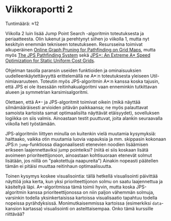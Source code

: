 # Viikkoraportti 2

Tuntimäärä: ≈12

Viikolla 2 luin lisää Jump Point Search -algoritmin toteutuksesta ja periaatteesta.
Olin lukenut ja perehtynyt siihen jo viikolla 1, mutta nyt keskityin enemmän tekniseen toteutukseen.
Resursseina toimivat alkuperäinen [Online Graph Pruning for Pathfinding on Grid Maps](https://users.cecs.anu.edu.au/~dharabor/data/papers/harabor-grastien-aaai11.pdf), mutta myös [The JPS Pathfinding System](https://ojs.aaai.org/index.php/SOCS/article/view/18254/18045) sekä [JPS+: An Extreme A* Speed Optimization for Static Uniform Cost Grids](http://www.gameaipro.com/GameAIPro2/GameAIPro2_Chapter14_JPS_Plus_An_Extreme_A_Star_Speed_Optimization_for_Static_Uniform_Cost_Grids.pdf).

Ohjelman tasolla paransin useiden funktioiden ja ominaisuuksien uudelleenkäytettävyyttä erittelemällä ne A*:n toteutuksesta yleiseen Util-nimiavaruuteen. Toteutin myös JPS-algoritmin A*:n kanssa koska tajusin, että JPS ei ole itsessään reitinhakualgoritmi vaan enneminkin tutkittavan alueen ja symmetrian karsimisalgoritmi.

Olettaen, että A*- ja JPS-algoritmit toimivat oikein (mikä näyttää silmämääräisesti arvioiden pitävän paikkaansa; ne myös palauttavat samoista kartoista samat optimaalisilta näyttävät etäisyydet), sovelluksen logiikka on siis valmis. Ainoastaan testit puuttuvat, joita alankin seuraavalla viikolla heti työstämään.

JPS-algoritmiin liittyen minulla on kuitenkin vielä muutamia kysymyksiä: haittaako, vaikka otin muutamia luovia vapauksia ja mm. skippasin kokonaan JPS:n `jump`-funktiossa diagonaalisesti etenevien noodien lisäämisen erikseen laajennettaviksi jump pointeiksi? (niitä ei siis koskaan lisätä avoimeen prioriteettijonoon, ainoastaan kohtisuoraan etenevät solmut lisätään, jos niillä on "pakotettuja naapureita")
Ainakin nopeasti päätellen tämän ei pitäisi muuttaa reitinhaun optimaalisuutta. 

Toinen kysymys koskee visualisointia: tällä hetkellä visualisointi päivittää näyttöä joka kerta, kun yksi prioriteettijonon solmu on saatu laajennettua ja käsiteltyä läpi. A*-algoritmissa tämä toimii hyvin, mutta koska JPS-algoritmin kanssa prioriteettijonossa on niin paljon vähemmän solmuja, varsinkin todella yksinkertaisissa kartoissa visualisaatio tapahtuu todella nopeissa pyrähdyksissä. Monimutkaisemmissa kartoissa (esimerkiksi `data`-kansion kartassa) visualisointi on asteittaisempaa. Onko tämä kurssille riittävää?